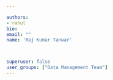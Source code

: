```yaml
---

authors:
- rahul
bio: 
email: ""
name: 'Raj Kumar Tanwar'



superuser: false
user_groups: ["Data Management Team"]
---
```



